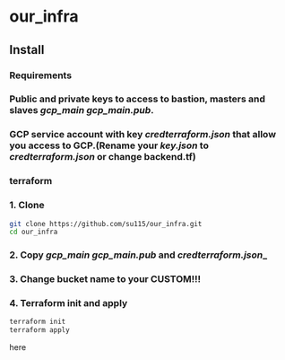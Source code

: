 # our_infra
## Install 
### Requirements
### Public and private keys to access to bastion, masters and slaves  _gcp_main gcp_main.pub_. 
### GCP service account with key _credterraform.json_ that allow you access to GCP.(Rename your _key.json_ to _credterraform.json_ or change __backend.tf__)
### terraform

### 1. Clone 
```sh
git clone https://github.com/su115/our_infra.git
cd our_infra
```
### 2. Copy _gcp_main gcp_main.pub_ and _credterraform.json__
### 3. Change bucket name to your CUSTOM!!!
### 4. Terraform init and apply
```sh
terraform init
terraform apply
```
here
